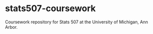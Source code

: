 # stats507-coursework
Coursework repository for Stats 507 at the University of Michigan, Ann Arbor.
